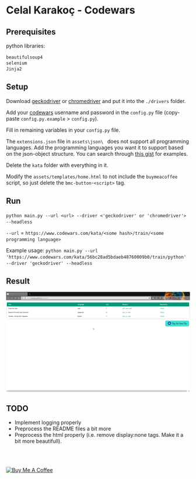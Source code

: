 # Celal Karakoç - Codewars

## Prerequisites

python libraries:

    beautifulsoup4
    selenium
    Jinja2

## Setup

Download [geckodriver](https://github.com/mozilla/geckodriver/releases)
or [chromedriver](https://chromedriver.chromium.org/downloads) and put it into the `./drivers` folder.

Add your [codewars](https://www.codewars.com) username and password in the `config.py` file
(copy-paste `config.py.example` > `config.py`).

Fill in remaining variables in your `config.py` file.

The `extensions.json` file in `assets\json\ ` does not support all programming languages. Add the programming languages
you want it to support based on the json-object structure. You can search
through [this gist](https://gist.github.com/ppisarczyk/43962d06686722d26d176fad46879d41) for examples.

Delete the `kata` folder with everything in it.

Modify the `assets/templates/home.html` to not include the `buymeacoffee` script, so just delete the
`bmc-button`-`<script>` tag.

## Run

`python main.py --url <url> --driver <'geckodriver' or 'chromedriver'> --headless`

`--url` = `https://www.codewars.com/kata/<some hash>/train/<some programming language>`

Example usage: `python main.py --url 'https://www.codewars.com/kata/56bc28ad5bdaeb48760009b0/train/python' --driver 'geckodriver' --headless`

## Result 

![codewarsgif](assets/images/codewars.gif)

## TODO

- Implement logging properly
- Preprocess the README files a bit more
- Preprocess the html properly (i.e. remove display:none tags. Make it a bit more beautifull).
<br>
<br>

<a href="https://www.buymeacoffee.com/ckarakoc" target="_blank"><img src="https://cdn.buymeacoffee.com/buttons/v2/default-yellow.png" alt="Buy Me A Coffee" style="height: 60px !important;width: 217px !important;" ></a>